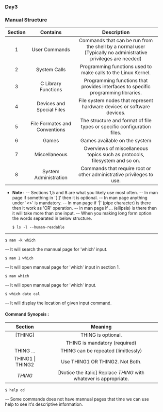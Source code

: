 ### Day3
### Manual Structure

| Section 	|            Contains           	|                                                   Description                                                  	|
|:-------:	|:-----------------------------:	|:--------------------------------------------------------------------------------------------------------------:	|
|    1    	|         User Commands         	| Commands that can be run from the shell  by a normal user (Typically no administrative privileges are needed)  	|
|    2    	|          System Calls         	|                         Programming functions used to make calls to the  Linux Kernel.                         	|
|    3    	|      C Library Functions      	|               Programming functions that provides interfaces to  specific programming libraries.               	|
|    4    	|   Devices and Special Files   	|                     File system nodes that represent hardware devices  or software devices.                    	|
|    5    	| File Formates and Conventions 	|                    The structure and format of file types or  specific configuration files.                    	|
|    6    	|             Games             	|                                          Games available on the system                                         	|
|    7    	|         Miscellaneous         	|                   Overviews of miscellaneous topics such as protocols, filesystem and so on.                   	|
|    8    	|     System Administration     	|                     Commands that require root or other administrative  privileges to use.                     	|

* __Note :__
-- Sections 1,5 and 8 are what you likely use most often.
-- In man page if something in '[ ]' then it is optional.
-- In man page anything under '<>' is mandatory.
-- In man page if '|' (pipe character) is there then it work as 'OR' operation.
-- In man page if ... (ellipsis) is there then it will take more than one input. 
-- When you making long form option the words separated in below structure.
  ```
  $ ls -l --human-readable
  ```
---
```
$ man -k which
```
-- It will search the mannual page for 'which' input.
```
$ man 1 which
```
-- It will open mannual page for 'which' input in section 1.
```
$ man which
```
-- It will open mannual page for 'which' input.
```
$ which date cal
```
-- It will display the location of given input command.

#### Command Synopsis :

|      Section     	|                              Meaning                              	|
|:----------------:	|:-----------------------------------------------------------------:	|
|      [THING]     	|                         THING is optional.                        	|
|      <THING>     	|                   THING is mandatory (required)                   	|
|     THING ...    	|                THING can be repeated (limitlessly)                	|
| THING1 \| THING2 	|                  Use THING1 OR THING2. Not Both.                  	|
|      *THING*     	| [Notice the italic] Replace *THING* with whatever is appropriate. 	|


```
$ help cd
```
-- Some commands does not have mannual pages that time we can use help to see it's descriptive information.
